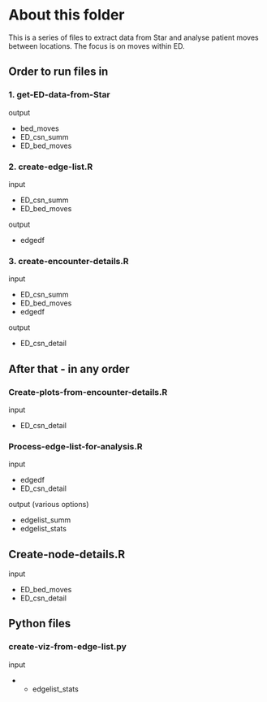 # About this folder

This is a series of files to extract data from Star and analyse patient moves between locations.  The focus is on moves within ED. 

## Order to run files in

### 1. get-ED-data-from-Star

output
- bed_moves
- ED_csn_summ
- ED_bed_moves

### 2. create-edge-list.R

input 
- ED_csn_summ
- ED_bed_moves

output
- edgedf

### 3. create-encounter-details.R

input
- ED_csn_summ
- ED_bed_moves
- edgedf

output

- ED_csn_detail


## After that - in any order

### Create-plots-from-encounter-details.R

input
- ED_csn_detail


### Process-edge-list-for-analysis.R

input
- edgedf
- ED_csn_detail

output (various options)
- edgelist_summ 
- edgelist_stats

## Create-node-details.R

input
- ED_bed_moves
- ED_csn_detail


## Python files

### create-viz-from-edge-list.py

input
- - edgelist_stats
